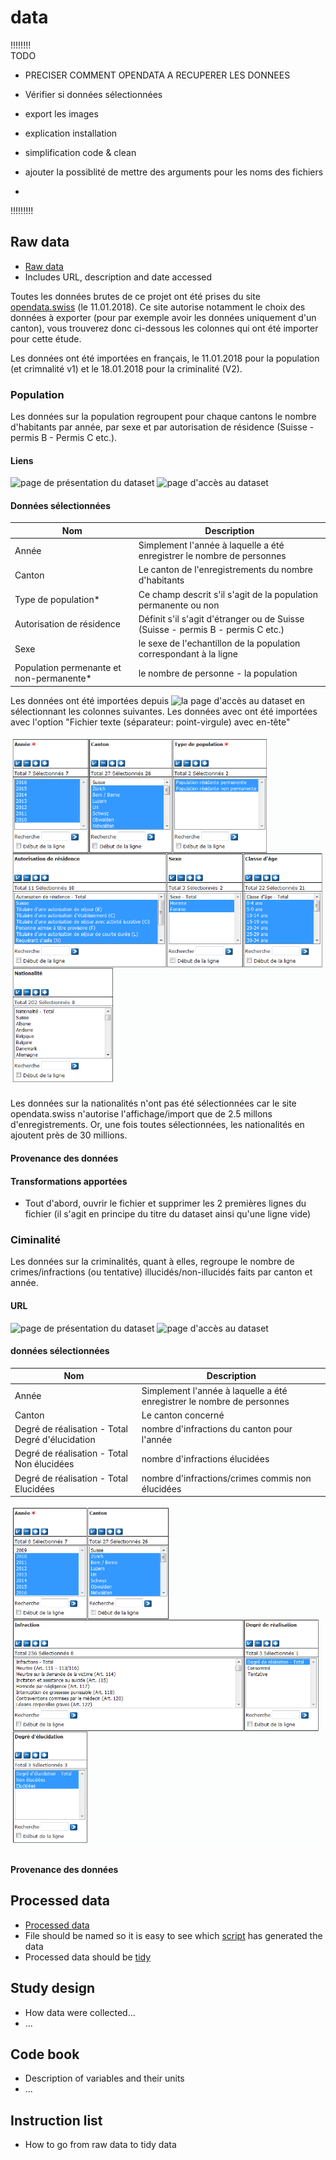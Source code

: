 # data
!!!!!!!!  
TODO
- PRECISER COMMENT OPENDATA A RECUPERER LES DONNEES
- Vérifier si données sélectionnées
- export les images



- explication installation
- simplification code & clean
- ajouter la possiblité de mettre des arguments pour les noms des fichiers
- 


 !!!!!!!!!
## Raw data
 * [Raw data](/raw/readme.md)
 * Includes URL, description and date accessed

Toutes les données brutes de ce projet ont été prises du site [opendata.swiss](https://opendata.swiss) (le 11.01.2018). Ce site autorise notamment le choix des données à exporter (pour par exemple avoir les données uniquement d'un canton), vous trouverez donc ci-dessous les colonnes qui ont été importer pour cette étude.

Les données ont été importées en français, le 11.01.2018 pour la population (et crimnalité v1) et le 18.01.2018 pour la criminalité (V2). 


### Population

Les données sur la population regroupent pour chaque cantons le nombre d'habitants par année, par sexe et par autorisation de résidence (Suisse - permis B - Permis C etc.). 

#### Liens
![page de présentation du dataset](https://opendata.swiss/fr/dataset/permanent-and-non-permanent-resident-population-by-canton-sex-residence-permit-age-class-and-citizen)
![page d'accès au dataset](https://www.pxweb.bfs.admin.ch/pxweb/fr/px-x-0103010000_101/px-x-0103010000_101/px-x-0103010000_101.px)


#### Données sélectionnées
| Nom                                        | Description                                                                     |
|--------------------------------------------|---------------------------------------------------------------------------------|
| Année                                      | Simplement l'année à laquelle a été enregistrer le nombre de personnes          |
| Canton                                     | Le canton de l'enregistrements du nombre d'habitants                            |
| Type de population*                        | Ce champ descrit s'il s'agit de la population permanente ou non                 |
| Autorisation de résidence                  | Définit s'il s'agit d'étranger ou de Suisse (Suisse - permis B - permis C etc.) |
| Sexe                                       | le sexe de l'echantillon de la population correspondant à la ligne              |
| Population permenante et non-permanente*   | le nombre de personne - la population                                           |




Les données ont été importées depuis ![la page d'accès au dataset](https://www.pxweb.bfs.admin.ch/pxweb/fr/px-x-0103010000_101/px-x-0103010000_101/px-x-0103010000_101.px) en sélectionnant les colonnes suivantes. Les données avec ont été importées avec l'option "Fichier texte (séparateur: point-virgule) avec en-tête"

![Données sélectionnées](./raw/img/popSelect.png)

Les données sur la nationalités n'ont pas été sélectionnées car le site opendata.swiss n'autorise l'affichage/import que de 2.5 millons d'enregistrements. Or, une fois toutes sélectionnées, les nationalités en ajoutent près de 30 millions. 

#### Provenance des données

#### Transformations apportées
- Tout d'abord, ouvrir le fichier et supprimer les 2 premières lignes du fichier (il s'agit en principe du titre du dataset ainsi qu'une ligne vide)


### Ciminalité

Les données sur la criminalités, quant à elles, regroupe le nombre de crimes/infractions (ou tentative) illucidés/non-illucidés faits par canton et année. 

#### URL
![page de présentation du dataset](https://opendata.swiss/en/dataset/criminal-offences-registered-by-the-police-according-to-the-swiss-criminal-code-by-canton-level-of-c)
![page d'accès au dataset](https://www.pxweb.bfs.admin.ch/pxweb/de/px-x-1903020100_101/-/px-x-1903020100_101.px)


 #### données sélectionnées

| Nom                                              | Description                                                            |
|--------------------------------------------------|------------------------------------------------------------------------|
| Année                                            | Simplement l'année à laquelle a été enregistrer le nombre de personnes |
| Canton                                           | Le canton concerné                                                     |
| Degré de réalisation - Total Degré d'élucidation | nombre d'infractions du canton pour l'année                            |
| Degré de réalisation - Total Non élucidées       | nombre d'infractions élucidées                                         |
| Degré de réalisation - Total Elucidées           | nombre d'infractions/crimes commis non élucidées                       |



![Données sélectionnées](./raw/img/crimSelectV2.png)




#### Provenance des données


## Processed data
 * [Processed data](processed/readme.md)
 * File should be named so it is easy to see which [script](../code/) has generated the data
 * Processed data should be [tidy](https://github.com/jtleek/datasharing)

## Study design
 * How data were collected...
 * ...

## Code book
 * Description of variables and their units
 * ...

## Instruction list
 * How to go from raw data to tidy data
